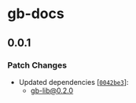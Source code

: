 # gb-docs

## 0.0.1
### Patch Changes

- Updated dependencies [[`0042be3`](https://github.com/awslabs/green-boost/commit/0042be36604f5dd7ed7a4c48ced81a8dbae7c841)]:
  - gb-lib@0.2.0
